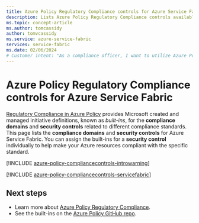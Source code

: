 ```yaml
---
title: Azure Policy Regulatory Compliance controls for Azure Service Fabric
description: Lists Azure Policy Regulatory Compliance controls available for Azure Service Fabric. These built-in policy definitions provide common approaches to managing the compliance of your Azure resources.
ms.topic: concept-article
ms.author: tomcassidy
author: tomvcassidy
ms.service: azure-service-fabric
services: service-fabric
ms.date: 02/06/2024
# Customer intent: "As a compliance officer, I want to utilize Azure Policy built-in compliance controls for Azure Service Fabric, so that I can ensure our Azure resources meet regulatory standards effectively."
---
```

# Azure Policy Regulatory Compliance controls for Azure Service Fabric

[Regulatory Compliance in Azure Policy](/azure/governance/policy/concepts/regulatory-compliance)
provides Microsoft created and managed initiative definitions, known as _built-ins_, for the
**compliance domains** and **security controls** related to different compliance standards. This
page lists the **compliance domains** and **security controls** for Azure Service Fabric. You
can assign the built-ins for a **security control** individually to help make your Azure resources
compliant with the specific standard.

[!INCLUDE [azure-policy-compliancecontrols-introwarning](~/azure-docs-pr/includes/policy/standards/intro-warning.md)]

[!INCLUDE [azure-policy-compliancecontrols-servicefabric](~/azure-policy-autogen-docs/includes/policy/standards/byrp/microsoft.servicefabric.md)]

## Next steps

- Learn more about [Azure Policy Regulatory Compliance](/azure/governance/policy/concepts/regulatory-compliance).
- See the built-ins on the [Azure Policy GitHub repo](https://github.com/Azure/azure-policy).
